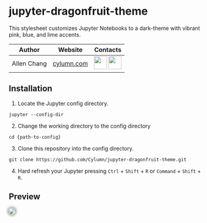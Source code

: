 # jupyter-dragonfruit-theme
This stylesheet customizes Jupyter Notebooks to a dark-theme with vibrant pink, blue, and lime accents.

| Author | Website | Contacts |
|--------|---------|----------|
|Allen Chang|<a href="https://cylumn.com">cylumn.com</a>|<a href="https://linkedin.com/in/cylumn"><img src='https://i.imgur.com/3N7z29K.png' width='34'></svg></a> <a href="https://github.com/Cylumn"><img src='https://i.imgur.com/4B4OPMF.png' width='34'></a>|
## Installation
1. Locate the Jupyter config directory.
```
jupyter --config-dir
```
2. Change the working directory to the config directory
```
cd {path-to-config}
```
3. Clone this repository into the config directory.
```
git clone https://github.com/Cylumn/jupyter-dragonfruit-theme.git
```
4. Hard refresh your Jupyter pressing `Ctrl` + `Shift` + `R` or `Command` + `Shift` + `R`.

## Preview
<img src='https://i.imgur.com/POJiR3f.jpg' style='border-radius: 20px; box-shadow: 0 0 5px 5px rgba(50, 50, 50, 0.3);'>
